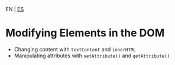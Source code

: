 <!-- MULTILANGUAJE MENU START -->
EN | [ES](https://lckpig.gitbook.io/es-practical-dev-handbook/typescript/dom-manipulation/modifying-dom-elements)
<!-- MULTILANGUAJE MENU END -->

# Modifying Elements in the DOM

- Changing content with `textContent` and `innerHTML`
- Manipulating attributes with `setAttribute()` and `getAttribute()` 
